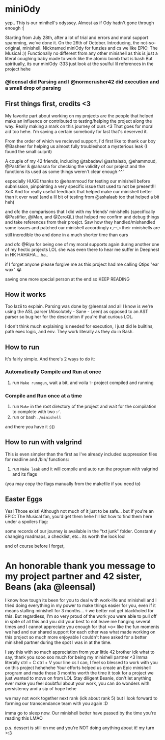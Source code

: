 # miniOdy
yep.. This is our minihell's odyssey. Almost as if Ody hadn't gone through enough :|

Starting from July 28th, after a lot of trial and errors and moral support spamming, we've done it. On the 26th of October.
Introducing, the not-so-original, minishell. Nicknamed miniOdy for funzies and cs we like EPIC: The Musical :))
Functionally no different from any other minishell as this is just a literal coughing baby made to work like the atomic bomb that is bash
But spiritually, its our miniOdy :333 just look at the soulful lil references in the project hehe

### @leensal did Parsing and I @normcrusher42 did execution and a small drop of parsing

## First things first, credits <3

My favorite part about working on my projects are the people that helped make an influence or contributed to testing/helping the project along the way. Really making a mark on this journey of ours <3
That goes for moral aid too hehe. I'm saving a certain somebody for last that's deserved it.

From the order of which we recieved support, I'd first like to thank our boy @Basheer for helping us almost fully troubleshoot a mysterious leak (I found the small culprit)

A couple of my 42 friends, including @tabadawi @ashalaab, @ehammoud, @Pastifier & @ahasna for checking the validity of our project and the functions its used as some things weren't clear enough ^^'

especially HUGE thanks to @ehammoud for testing our minishell before submission, pinpointing a very specific issue that used to not be present!!! XoX 
And for really useful feedback that helped make our minishell better than it ever was! (and a lil bit of testing from @ashalaab too that helped a bit heh)

and ofc the comparisons that I did with my friends' minishells (specifically @Pastifier, @iMan, and @ZeroQL) that helped me confirm and debug things and take references from their proejct.
Saw how they handled/mishandled some issues and patched our minishell accordingly 👉👈 their minishells are still incredible tho and done in a much shorter time than ours

and ofc @Riya for being one of my moral supports again during another one of my hectic projects LOL she was even there to hear me suffer in Deepnest in HK HAHAHA....ha..

if I forget anyone please forgive me as this project had me calling Qtips "ear wax" 😭

saving one more special person at the end so KEEP READING

## How it works

Too lazii to explain. Parsing was done by @leensal and all I know is we're using the ASL parser (Absolutely - Sane - Leen)
as opposed to an AST parser so bug her for the description if you're that curious LOL.

I don't think much explaining is needed for execution, I just did le builtins, path exec logic, and env. They work literally as they do in Bash.

## How to run

It's fairly simple. And there's 2 ways to do it:

### Automatically Compile and Run at once

1. run `Make runngun`, wait a bit, and voila ✨ project compiled and running

### Compile and Run once at a time

1. run `Make` in the root directory of the project and wait for the compilation to complete with two ✅.
2. run or bash `./minishell` 

and there you have it :)))

## How to run with valgrind

This is even simpler than the first as I've already included suppression files for readline and /bin/ functions:

1. run `Make leak` and it will compile and auto run the program with valgrind and its flags

(you may copy the flags manually from the makefile if you need to)

## Easter Eggs

Yes! Those exist! Although not much of it just to be safe... but if you're an EPIC: The Musical fan, you'd get them hehe
I'll list how to find them here under a spoilers flag:

<!-- try expanding "$$" -->
<!-- crash any program (try executing code that dereferences a null pointer ;3 ) -->
<!--  huh.. I thought I included more easter eggs.. oh well. -->

some records of our journey is available in the "txt junk" folder. Constantly changing roadmaps, a checklist, etc.. its worth the look lool



and of course before I forget,

# An honorable thank you message to my project partner and 42 sister, Beans (aka @leensal)

I know how tough its been for you to deal with work-life and minishell and I tried doing everything in my power
to make things easier for you, even if it means stalling minishell for 3 months... 💀 we better not get blackholed for this.
But regardless, I'm so very proud of the work you were able to pull off in spite of all this and you did your best to not leave
me hanging several times and I cannot appreciate you enough for that >o< like the fun moments we had and our shared support for each
other was what made working on this project so much more enjoyable I couldn't have asked for a better minishell partner during
the spot I was in at the time.

I say this with so much appreciation from your little 42 brother idk what to say, thank you sooo soo much for being my minishell partner <3
Imma literally ctrl + C ctrl + V your line cs I can, I feel so blessed to work with you on this project hehehehe
Your efforts helped us create an Epic minishell program and made those 3 months worth the time it took for a project we just
wanted to move on from LOL
Stay diligent Beanie, don't let anything ever make you feel doubtful about your work, you can do wonders with persistency and a sip of hope hehe

we may not work together next rank (idk about rank 5) but I look forward to forming our transcendance team with you again :D

imma go to sleep now. Our minishell better have passed by the time you're reading this LMAO


p.s. dessert is still on me and you're NOT doing anything about it! my turn >:3
